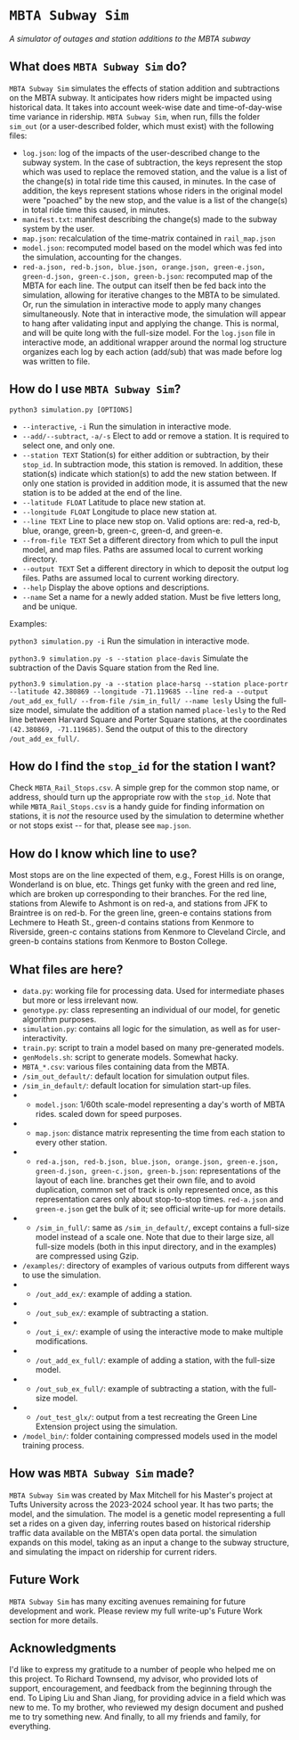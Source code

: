 # `MBTA Subway Sim`
*A simulator of outages and station additions to the MBTA subway*

## What does `MBTA Subway Sim` do?
`MBTA Subway Sim` simulates the effects of station addition and subtractions on the MBTA subway. It anticipates how riders might be impacted using historical data. It takes into account week-wise date and time-of-day-wise time variance in ridership. `MBTA Subway Sim`, when run, fills the folder `sim_out` (or a user-described folder, which must exist) with the following files:
- `log.json`: log of the impacts of the user-described change to the subway system. In the case of subtraction, the keys represent the stop which was used to replace the removed station, and the value is a list of the change(s) in total ride time this caused, in minutes. In the case of addition, the keys represent stations whose riders in the original model were "poached" by the new stop, and the value is a list of the change(s) in total ride time this caused, in minutes.
- `manifest.txt`: manifest describing the change(s) made to the subway system by the user.
- `map.json`: recalculation of the time-matrix contained in `rail_map.json`
- `model.json`: recomputed model based on the model which was fed into the simulation, accounting for the changes.
- `red-a.json, red-b.json, blue.json, orange.json, green-e.json, green-d.json, green-c.json, green-b.json`: recomputed map of the MBTA for each line.
The output can itself then be fed back into the simulation, allowing for iterative changes to the MBTA to be simulated. Or, run the simulation in interactive mode to apply many changes simultaneously. Note that in interactive mode, the simulation will appear to hang after validating input and applying the change. This is normal, and will be quite long with the full-size model. For the `log.json` file in interactive mode, an additional wrapper around the normal log structure organizes each log by each action (add/sub) that was made before log was written to file.

## How do I use `MBTA Subway Sim`?
`python3 simulation.py [OPTIONS]`
- `--interactive`, `-i` 
        Run the simulation in interactive mode. 
- `--add/--subtract`, `-a/-s` 
        Elect to add or remove a station. It is required to select one, and only one.
- `--station TEXT`
        Station(s) for either addition or subtraction, by their `stop_id`. In subtraction mode, this station is removed. In addition, these station(s) indicate which station(s) to add the new station between. If only one station is provided in addition mode, it is assumed that the new station is to be added at the end of the line.
- `--latitude FLOAT`
        Latitude to place new station at.
- `--longitude FLOAT`
        Longitude to place new station at.
- `--line TEXT`
        Line to place new stop on. Valid options are: red-a, red-b, blue, orange, green-b, green-c, green-d, and green-e.
- `--from-file TEXT`
        Set a different directory from which to pull the input model, and map files. Paths are assumed local to current working directory.
- `--output TEXT`
        Set a different directory in which to deposit the output log files. Paths are assumed local to current working directory.
- `--help`
        Display the above options and descriptions.
- `--name`
        Set a name for a newly added station. Must be five letters long, and be unique.

Examples:

`python3 simulation.py -i`
Run the simulation in interactive mode.

`python3.9 simulation.py -s --station place-davis`
Simulate the subtraction of the Davis Square station from the Red line.

`python3.9 simulation.py -a --station place-harsq --station place-portr --latitude 42.380869 --longitude -71.119685 --line red-a --output /out_add_ex_full/ --from-file /sim_in_full/ --name lesly`
Using the full-size model, simulate the addition of a station named `place-lesly` to the Red line between Harvard Square and Porter Square stations, at the coordinates `(42.380869, -71.119685)`. Send the output of this to the directory `/out_add_ex_full/`.

## How do I find the `stop_id` for the station I want?
Check `MBTA_Rail_Stops.csv`. A simple grep for the common stop name, or address, should turn up the appropriate row with the `stop_id`. Note that while `MBTA_Rail_Stops.csv` is a handy guide for finding information on stations, it is _not_ the resource used by the simulation to determine whether or not stops exist -- for that, please see `map.json`.

## How do I know which line to use?
Most stops are on the line expected of them, e.g., Forest Hills is on orange, Wonderland is on blue, etc. Things get funky with the green and red line, which are broken up corresponding to their branches. For the red line, stations from Alewife to Ashmont is on red-a, and stations from JFK to Braintree is on red-b. For the green line, green-e contains stations from Lechmere to Heath St., green-d contains stations from Kenmore to Riverside, green-c contains stations from Kenmore to Cleveland Circle, and green-b contains stations from Kenmore to Boston College.

## What files are here?
- `data.py`: working file for processing data. Used for intermediate phases but more or less irrelevant now.
- `genotype.py`: class representing an individual of our model, for genetic algorithm purposes.
- `simulation.py`: contains all logic for the simulation, as well as for user-interactivity.
- `train.py`: script to train a model based on many pre-generated models.
- `genModels.sh`: script to generate models. Somewhat hacky.
- `MBTA_*.csv`: various files containing data from the MBTA.
- `/sim_out_default/`: default location for simulation output files.
- `/sim_in_default/`: default location for simulation start-up files.
- - `model.json`: 1/60th scale-model representing a day's worth of MBTA rides. scaled down for speed purposes.
- - `map.json`: distance matrix representing the time from each station to every other station.
- - `red-a.json, red-b.json, blue.json, orange.json, green-e.json, green-d.json, green-c.json, green-b.json`: representations of the layout of each line. branches get their own file, and to avoid duplication, common set of track is only represented once, as this representation cares only about stop-to-stop times. `red-a.json` and `green-e.json` get the bulk of it; see official write-up for more details.
- - `/sim_in_full/`: same as `/sim_in_default/`, except contains a full-size model instead of a scale one. Note that due to their large size, all full-size models (both in this input directory, and in the examples) are compressed using Gzip.
- `/examples/`: directory of examples of various outputs from different ways to use the simulation.
- - `/out_add_ex/`: example of adding a station.
- - `/out_sub_ex/`: example of subtracting a station. 
- - `/out_i_ex/`: example of using the interactive mode to make multiple modifications.
- - `/out_add_ex_full/`: example of adding a station, with the full-size model.
- - `/out_sub_ex_full/`: example of subtracting a station, with the full-size model. 
- - `/out_test_glx/`: output from a test recreating the Green Line Extension project using the simulation.
- `/model_bin/`: folder containing compressed models used in the model training process.

## How was `MBTA Subway Sim` made?
`MBTA Subway Sim` was created by Max Mitchell for his Master's project at Tufts University across the 2023-2024 school year. It has two parts; the model, and the simulation. The model is a genetic model representing a full set a rides on a given day, inferring routes based on historical ridership traffic data available on the MBTA's open data portal. the simulation expands on this model, taking as an input a change to the subway structure, and simulating the impact on ridership for current riders. 

## Future Work
`MBTA Subway Sim` has many exciting avenues remaining for future development and work. Please review my full write-up's Future Work section for more details.

## Acknowledgments
I'd like to express my gratitude to a number of people who helped me on this project. To Richard Townsend, my advisor, who provided lots of support, encouragement, and feedback from the beginning through the end. To Liping Liu and Shan Jiang, for providing advice in a field which was new to me. To my brother, who reviewed my design document and pushed me to try something new. And finally, to all my friends and family, for everything.
